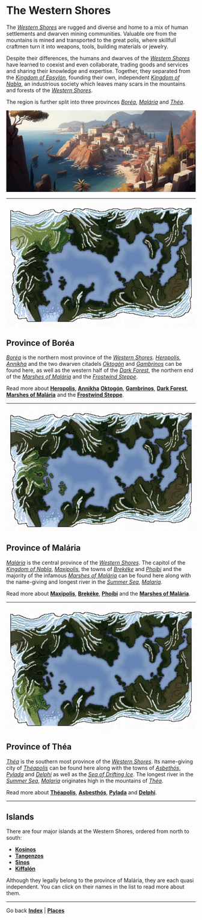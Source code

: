 # The Western Shores
The [*Western Shores*](./glossary.md#western-shores) are rugged and diverse and home to a mix of human settlements and dwarven mining communities. Valuable ore from the mountains is mined and transported to the great polis, where skillfull craftmen turn it into weapons, tools, building materials or jewelry.

Despite their differences, the humans and dwarves of the [*Western Shores*](./glossary.md#western-shores) have learned to coexist and even collaborate, trading goods and services and sharing their knowledge and expertise. Together, they separated from the [*Kingdom of Epsylón*](./glossary.md#kingdom-of-epsylón), founding their own, independent [*Kingdom of Nabla*](./glossary.md#kingdom-of-nabla), an industrious society which leaves many scars in the mountains and forests of the [*Western Shores*](./glossary.md#western-shores).

The region is further split into three provinces [*Boréa*](#province-of-boréa), [*Malária*](#province-of-malária) and [*Théa*](#province-of-théa).

![A view of Maxipolis](./images/img044_banner.png)

---

<img src="./images/highlight_borea.png" id="fright">

## Province of Boréa

[*Boréa*](./glossary.md#boréa) is the northern most province of the [*Western Shores*](./glossary.md#western-shores). [*Heropolis*](./glossary.md#heropolis), [*Annikha*](./glossary.md#annikha) and the two dwarven citadels [*Oktogón*](./glossary.md#oktogón) and [*Gambrinos*](./glossary.md#gambrinos) can be found here, as well as the western half of the [*Dark Forest*](./glossary.md#dark-forest), the northern end of the [*Marshes of Malária*](./glossary.md#marshes-of-malária) and the [*Frostwind Steppe*](./glossary.md#frostwind-steppe).

Read more about [**Heropolis**](./heropolis.md), [**Annikha**](./darkforest.md#the-town-of-annikha) [**Oktogón**](./dwarves.md#oktogón-citadel), [**Gambrinos**](./dwarves.md#gambrinos-citadel), [**Dark Forest**](./darkforest.md), [**Marshes of Malária**](./marshesofmalaria.md) and the [**Frostwind Steppe**](./frostwindsteppe.md).

---

<img src="./images/highlight_malaria.png" id="fleft">

## Province of Malária

[*Malária*](./glossary.md#malária) is the central province of the [*Western Shores*](./glossary.md#western-shores). The capitol of the [*Kingdom of Nabla*](./glossary.md#kingdom-of-nabla), [*Maxipolis*](./glossary.md#maxipolis), the towns of [*Brekéke*](./glossary.md#brekéke) and [*Phoíbi*](./glossary.md#phoíbi) and the majority of the infamous [*Marshes of Malária*](./glossary.md#marshes-of-malária) can be found here along with the name-giving and longest river in the [*Summer Sea*](./glossary.md#summer-sea), [*Malaria*](./glossary.md#malaria-river).

Read more about [**Maxipolis**](./maxipolis.md), [**Brekéke**](./brekeke.md), [**Phoíbi**](./phoibi.md) and the [**Marshes of Malária**](./marshesofmalaria.md).

---

<img src="./images/highlight_thea.png" id="fright">

## Province of Théa

[*Théa*](./glossary.md#théa) is the southern most province of the [*Western Shores*](./westernshores.md). Its name-giving city of [*Théapolis*](./glossary.md#théapolis) can be found here along with the towns of [*Asbethós*](./glossary.md#asbesthós), [*Pylada*](./glossary.md#pylada) and [*Delphi*](./glossary.md#delphi) as well as the [*Sea of Drifting Ice*](./glossary.md#sea-of-drifting-ice). The longest river in the [*Summer Sea*](./glossary.md#summer-sea), [*Malaria*](./glossary.md#malaria-river) originates high in the mountains of [*Théa*](./glossary.md#théa). 

Read more about [**Théapolis**](./theapolis.md), [**Asbesthós**](./asbesthos.md), [**Pylada**](./pylada.md) and [**Delphi**](./delphi.md).

---

## Islands

There are four major islands at the Western Shores, ordered from north to south:

* [**Kosinos**](./kosinos.md)
* [**Tangenzos**](./tangenzos.md)
* [**Sinos**](./sinos.md)
* [**Kiffalón**](./kiffalon.md) 

Although they legally belong to the province of Malária, they are each quasi independent. You can click on their names in the list to read more about them.

---

Go back [**Index**](./index.md) | [**Places**](./places.md)